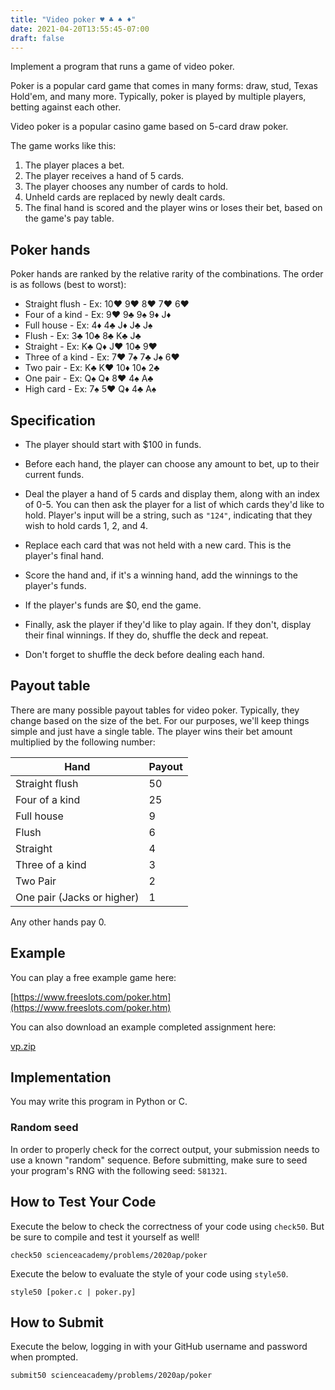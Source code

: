 ```yaml
---
title: "Video poker ♥ ♣ ♠ ♦"
date: 2021-04-20T13:55:45-07:00
draft: false
---
```

Implement a program that runs a game of video poker.
<!--more-->

Poker is a popular card game that comes in many forms: draw, stud, Texas Hold'em, and many more. Typically, poker is played by multiple players, betting against each other.

Video poker is a popular casino game based on 5-card draw poker.

The game works like this:

1. The player places a bet.
1. The player receives a hand of 5 cards.
1. The player chooses any number of cards to hold.
1. Unheld cards are replaced by newly dealt cards.
1. The final hand is scored and the player wins or loses their bet, based on the game's pay table.

## Poker hands

Poker hands are ranked by the relative rarity of the combinations. The order is as follows (best to worst):

* Straight flush  - Ex: 10♥ 9♥ 8♥ 7♥ 6♥
* Four of a kind  - Ex: 9♥ 9♣ 9♠ 9♦ J♦
* Full house  - Ex: 4♦ 4♣ J♦ J♣ J♠
* Flush  - Ex: 3♣ 10♣ 8♣ K♣ J♣
* Straight  - Ex: K♣ Q♦ J♥ 10♣ 9♥
* Three of a kind  - Ex: 7♥ 7♠ 7♣ J♠ 6♥
* Two pair  - Ex: K♣ K♥ 10♦ 10♠ 2♣
* One pair  - Ex: Q♠ Q♦ 8♥ 4♠ A♣
* High card - Ex: 7♠ 5♥ Q♦ 4♣ A♠

## Specification

* The player should start with $100 in funds.

* Before each hand, the player can choose any amount to bet, up to their current funds.

* Deal the player a hand of 5 cards and display them, along with an index of 0-5. You can then ask the player for a list of which cards they'd like to hold. Player's input will be a string, such as `"124"`, indicating that they wish to hold cards 1, 2, and 4.

* Replace each card that was not held with a new card. This is the player's final hand.

* Score the hand and, if it's a winning hand, add the winnings to the player's funds.

* If the player's funds are $0, end the game.

* Finally, ask the player if they'd like to play again. If they don't, display their final winnings. If they do, shuffle the deck and repeat.

* Don't forget to shuffle the deck before dealing each hand.

## Payout table

There are many possible payout tables for video poker. Typically, they change based on the size of the bet. For our purposes, we'll keep things simple and just have a single table. The player wins their bet amount multiplied by the following number:

| Hand | Payout |
| ---------|----
| Straight flush |  50
| Four of a kind |  25
| Full house |  9
| Flush |  6
| Straight |  4
| Three of a kind |  3
| Two Pair |  2
| One pair (Jacks or higher) |  1

Any other hands pay 0.

## Example

You can play a free example game here:

[https://www.freeslots.com/poker.htm](https://www.freeslots.com/poker.htm)

You can also download an example completed assignment here:

[vp.zip](/web/vp.zip)

## Implementation

You may write this program in Python or C.

### Random seed

In order to properly check for the correct output, your submission needs to use a known "random" sequence. Before submitting, make sure to seed your program's RNG with the following seed: `581321`.

## How to Test Your Code

Execute the below to check the correctness of your code using `check50`. But be sure to compile and test it yourself as well!

```
check50 scienceacademy/problems/2020ap/poker
```

Execute the below to evaluate the style of your code using `style50`.

```
style50 [poker.c | poker.py]
```

## How to Submit

Execute the below, logging in with your GitHub username and password when prompted.

```
submit50 scienceacademy/problems/2020ap/poker
```